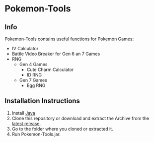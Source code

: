 # Pokemon-Tools
## Info
Pokemon-Tools contains useful functions for Pokemon Games:
* IV Calculator
* Battle Video Breaker for Gen 6 an 7 Games
* RNG
  * Gen 4 Games
    * Cute Charm Calculator
    * ID RNG
  * Gen 7 Games
    * Egg RNG

## Installation Instructions
1. Install [Java](https://java.com/en/download/)
2. Clone this repository or download and extract the Archive from the [latest release](https://github.com/Washakwil/Pokemon-Tools/releases).
3. Go to the folder where you cloned or extracted it.
4. Run Pokemon-Tools.jar.
